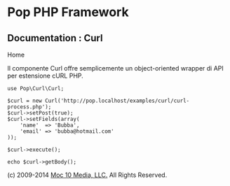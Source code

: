 Pop PHP Framework
=================

Documentation : Curl
--------------------

Home

Il componente Curl offre semplicemente un object-oriented wrapper di API
per estensione cURL PHP.

    use Pop\Curl\Curl;

    $curl = new Curl('http://pop.localhost/examples/curl/curl-process.php');
    $curl->setPost(true);
    $curl->setFields(array(
        'name'  => 'Bubba',
        'email' => 'bubba@hotmail.com'
    ));

    $curl->execute();

    echo $curl->getBody();

\(c) 2009-2014 [Moc 10 Media, LLC.](http://www.moc10media.com) All
Rights Reserved.
